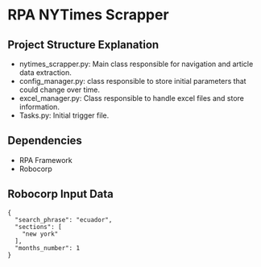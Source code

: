 # RPA NYTimes Scrapper

## Project Structure Explanation

- nytimes_scrapper.py: Main class responsible for navigation and article data extraction.
- config_manager.py: class responsible to store initial parameters that could change over time.
- excel_manager.py: Class responsible to handle excel files and store information.
- Tasks.py: Initial trigger file.

## Dependencies

- RPA Framework
- Robocorp

## Robocorp Input Data

```
{
  "search_phrase": "ecuador",
  "sections": [
    "new york"
  ],
  "months_number": 1
}

```

